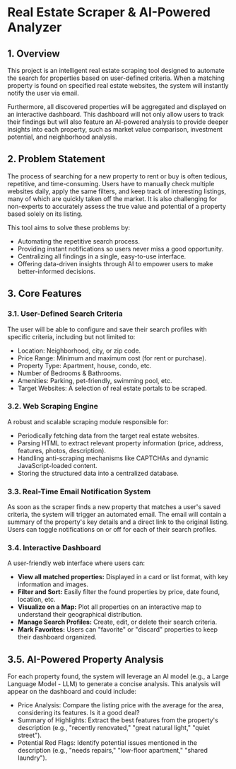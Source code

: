 # Real Estate Scraper & AI-Powered Analyzer

## 1. Overview
This project is an intelligent real estate scraping tool designed to automate the search for properties based on user-defined criteria. When a matching property is found on specified real estate websites, the system will instantly notify the user via email.

Furthermore, all discovered properties will be aggregated and displayed on an interactive dashboard. This dashboard will not only allow users to track their findings but will also feature an AI-powered analysis to provide deeper insights into each property, such as market value comparison, investment potential, and neighborhood analysis.

## 2. Problem Statement
The process of searching for a new property to rent or buy is often tedious, repetitive, and time-consuming. Users have to manually check multiple websites daily, apply the same filters, and keep track of interesting listings, many of which are quickly taken off the market. It is also challenging for non-experts to accurately assess the true value and potential of a property based solely on its listing.

This tool aims to solve these problems by:
- Automating the repetitive search process.
- Providing instant notifications so users never miss a good opportunity.
- Centralizing all findings in a single, easy-to-use interface.
- Offering data-driven insights through AI to empower users to make better-informed decisions.

## 3. Core Features
### 3.1. User-Defined Search Criteria

The user will be able to configure and save their search profiles with specific criteria, including but not limited to:
- Location: Neighborhood, city, or zip code.
- Price Range: Minimum and maximum cost (for rent or purchase).
- Property Type: Apartment, house, condo, etc.
- Number of Bedrooms & Bathrooms.
- Amenities: Parking, pet-friendly, swimming pool, etc.
- Target Websites: A selection of real estate portals to be scraped.

### 3.2. Web Scraping Engine
A robust and scalable scraping module responsible for:
- Periodically fetching data from the target real estate websites.
- Parsing HTML to extract relevant property information (price, address, features, photos, description).
- Handling anti-scraping mechanisms like CAPTCHAs and dynamic JavaScript-loaded content.
- Storing the structured data into a centralized database.

### 3.3. Real-Time Email Notification System
As soon as the scraper finds a new property that matches a user's saved criteria, the system will trigger an automated email.
The email will contain a summary of the property's key details and a direct link to the original listing. Users can toggle notifications on or off for each of their search profiles.

### 3.4. Interactive Dashboard

A user-friendly web interface where users can:
- **View all matched properties:** Displayed in a card or list format, with key information and images.
- **Filter and Sort:** Easily filter the found properties by price, date found, location, etc.
- **Visualize on a Map:** Plot all properties on an interactive map to understand their geographical distribution.
- **Manage Search Profiles:** Create, edit, or delete their search criteria.
- **Mark Favorites:** Users can "favorite" or "discard" properties to keep their dashboard organized.

## 3.5. AI-Powered Property Analysis

For each property found, the system will leverage an AI model (e.g., a Large Language Model - LLM) to generate a concise analysis. This analysis will appear on the dashboard and could include:

- Price Analysis: Compare the listing price with the average for the area, considering its features. Is it a good deal?
- Summary of Highlights: Extract the best features from the property's description (e.g., "recently renovated," "great natural light," "quiet street").
- Potential Red Flags: Identify potential issues mentioned in the description (e.g., "needs repairs," "low-floor apartment," "shared laundry").
